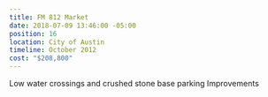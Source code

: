 ```yaml
---
title: FM 812 Market
date: 2018-07-09 13:46:00 -05:00
position: 16
location: City of Austin
timeline: October 2012
cost: "$208,800"
---
```


Low water crossings and crushed stone base parking Improvements